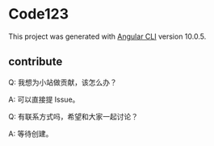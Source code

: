 # Code123

This project was generated with [Angular CLI](https://github.com/angular/angular-cli) version 10.0.5.

## contribute

Q: 我想为小站做贡献，该怎么办？

A: 可以直接提 Issue。

Q: 有联系方式吗，希望和大家一起讨论？

A: 等待创建。
